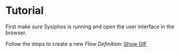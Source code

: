 # Tutorial

First make sure Sysiphos is running and open the user interface in the browser.

Follow the steps to create a new *Flow Definition*: [Show GIF](assets/create_flow.gif)